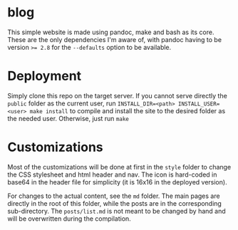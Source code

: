 # blog

This simple website is made using pandoc, make and bash as its core. These are the only dependencies I'm aware of, with pandoc having to be version `>= 2.8` for the `--defaults` option to be available.

# Deployment
Simply clone this repo on the target server. If you cannot serve directly the `public` folder as the current user, run `INSTALL_DIR=<path> INSTALL_USER=<user> make install` to compile and install the site to the desired folder as the needed user. Otherwise, just run `make`

# Customizations
Most of the customizations will be done at first in the `style` folder to change the CSS stylesheet and html header and nav. The icon is hard-coded in base64 in the header file for simplicity (it is 16x16 in the deployed version).

For changes to the actual content, see the `md` folder. The main pages are directly in the root of this folder, while the posts are in the corresponding sub-directory. The `posts/list.md` is not meant to be changed by hand and will be overwritten during the compilation.
